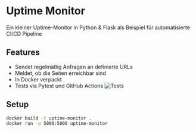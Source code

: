 # Uptime Monitor

Ein kleiner Uptime-Monitor in Python & Flask als Beispiel für automatisierte CI/CD Pipeline

## Features

- Sendet regelmäßig Anfragen an definierte URLs
- Meldet, ob die Seiten erreichbar sind
- In Docker verpackt
- Tests via Pytest und GitHub Actions ![Tests](https://github.com/paul-hinz/uptime-monitor/actions/workflows/test.yml/badge.svg)

## Setup

```bash
docker build -t uptime-monitor .
docker run -p 5000:5000 uptime-monitor